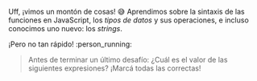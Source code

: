 Uff, ¡vimos un montón de cosas! :sweat_smile: Aprendimos sobre la sintaxis de las funciones en JavaScript, los _tipos de datos_ y sus operaciones, e incluso conocimos uno nuevo: los _strings_. 

¡Pero no tan rápido! :person_running:

> Antes de terminar un último desafío: ¿Cuál es el valor de las siguientes expresiones? ¡Marcá todas las correctas!
 